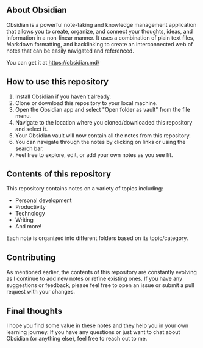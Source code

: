 ## About Obsidian

Obsidian is a powerful note-taking and knowledge management application that allows you to create, organize, and connect your thoughts, ideas, and information in a non-linear manner. It uses a combination of plain text files, Markdown formatting, and backlinking to create an interconnected web of notes that can be easily navigated and referenced.

You can get it at https://obsidian.md/

## How to use this repository

1. Install Obsidian if you haven't already.
2. Clone or download this repository to your local machine.
3. Open the Obsidian app and select "Open folder as vault" from the file menu.
4. Navigate to the location where you cloned/downloaded this repository and select it.
5. Your Obsidian vault will now contain all the notes from this repository.
6. You can navigate through the notes by clicking on links or using the search bar.
7. Feel free to explore, edit, or add your own notes as you see fit.

## Contents of this repository

This repository contains notes on a variety of topics including:

- Personal development
- Productivity
- Technology
- Writing
- And more!

Each note is organized into different folders based on its topic/category.

## Contributing

As mentioned earlier, the contents of this repository are constantly evolving as I continue to add new notes or refine existing ones. If you have any suggestions or feedback, please feel free to open an issue or submit a pull request with your changes.

## Final thoughts

I hope you find some value in these notes and they help you in your own learning journey. If you have any questions or just want to chat about Obsidian (or anything else), feel free to reach out to me.
